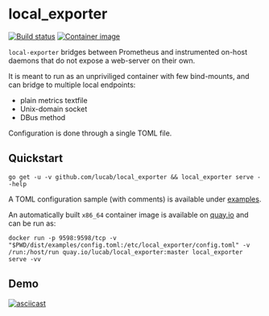 # local\_exporter

[![Build status](https://travis-ci.com/lucab/local_exporter.svg?branch=master)](https://travis-ci.com/lucab/local_exporter)
[![Container image](https://quay.io/repository/lucab/local_exporter/status)](https://quay.io/repository/lucab/local_exporter)


`local-exporter` bridges between Prometheus and instrumented on-host daemons that do not expose a web-server on their own.

It is meant to run as an unpriviliged container with few bind-mounts, and can bridge to multiple local endpoints:
 * plain metrics textfile
 * Unix-domain socket
 * DBus method

Configuration is done through a single TOML file.

## Quickstart

```
go get -u -v github.com/lucab/local_exporter && local_exporter serve --help
```

A TOML configuration sample (with comments) is available under [examples](dist/examples/).

An automatically built `x86_64` container image is available on [quay.io](https://quay.io/repository/lucab/local_exporter) and can be run as:

```
docker run -p 9598:9598/tcp -v "$PWD/dist/examples/config.toml:/etc/local_exporter/config.toml" -v /run:/host/run quay.io/lucab/local_exporter:master local_exporter serve -vv
```

## Demo

[![asciicast](https://asciinema.org/a/256453.svg)](https://asciinema.org/a/256453)

